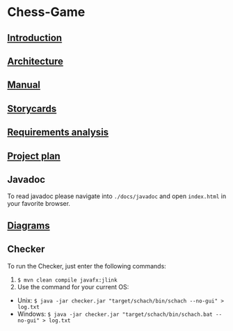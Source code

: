 # Chess-Game

## [Introduction](./docs/content/text/introduction.md)

## [Architecture](./architecture.pdf)

## [Manual](./manual.pdf)

## [Storycards](./storycards.pdf)

## [Requirements analysis](./requirements-analysis.pdf )

## [Project plan](./project-plan.pdf)

## Javadoc
To read javadoc please navigate into `./docs/javadoc` and open `index.html` in your favorite browser.

## [Diagrams](./docs/content/diagrams/index.md)

## Checker
To run the Checker, just enter the following commands:

1) `$ mvn clean compile javafx:jlink`
2) Use the command for your current OS:
* Unix: `$ java -jar checker.jar "target/schach/bin/schach --no-gui" > log.txt`
* Windows: `$ java -jar checker.jar "target/schach/bin/schach.bat --no-gui" > log.txt`